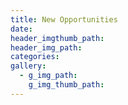 ```yaml
---
title: New Opportunities
date:
header_imgthumb_path:
header_img_path:
categories:
gallery:
  - g_img_path:
    g_img_thumb_path:
---
```

